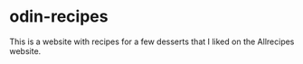 # odin-recipes
This is a website with recipes for a few desserts that I liked on the Allrecipes website.